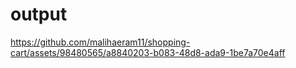 # output


https://github.com/malihaeram11/shopping-cart/assets/98480565/a8840203-b083-48d8-ada9-1be7a70e4aff

